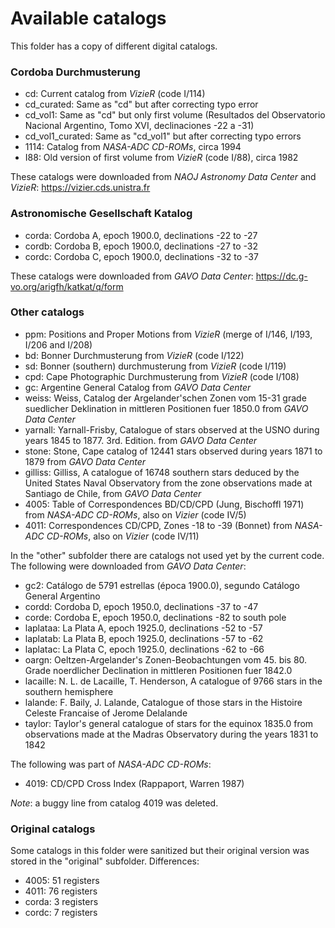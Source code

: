 # Available catalogs

This folder has a copy of different digital catalogs.

### Cordoba Durchmusterung

- cd: Current catalog from _VizieR_ (code I/114)
- cd_curated: Same as "cd" but after correcting typo error
- cd_vol1: Same as "cd" but only first volume (Resultados del Observatorio Nacional Argentino, Tomo XVI, declinaciones -22 a -31)
- cd_vol1_curated: Same as "cd_vol1" but after correcting typo errors
- 1114: Catalog from _NASA-ADC CD-ROMs_, circa 1994
- I88: Old version of first volume from _VizieR_ (code I/88), circa 1982

These catalogs were downloaded from _NAOJ Astronomy Data Center_ and _VizieR_: https://vizier.cds.unistra.fr

### Astronomische Gesellschaft Katalog

- corda: Cordoba A, epoch 1900.0, declinations -22 to -27
- cordb: Cordoba B, epoch 1900.0, declinations -27 to -32
- cordc: Cordoba C, epoch 1900.0, declinations -32 to -37

These catalogs were downloaded from _GAVO Data Center_: https://dc.g-vo.org/arigfh/katkat/q/form

### Other catalogs

- ppm: Positions and Proper Motions from _VizieR_ (merge of I/146, I/193, I/206 and I/208)
- bd: Bonner Durchmusterung from _VizieR_ (code I/122)
- sd: Bonner (southern) durchmusterung from _VizieR_ (code I/119)
- cpd: Cape Photographic Durchmusterung from _VizieR_ (code I/108)
- gc: Argentine General Catalog from _GAVO Data Center_
- weiss: Weiss, Catalog der Argelander'schen Zonen vom 15-31 grade
suedlicher Deklination in mittleren Positionen fuer 1850.0 from
_GAVO Data Center_
- yarnall: Yarnall-Frisby, Catalogue of stars observed at the USNO 
during years 1845 to 1877. 3rd. Edition. from _GAVO Data Center_
- stone: Stone, Cape catalog of 12441 stars observed during years 1871
to 1879 from _GAVO Data Center_
- gilliss: Gilliss, A catalogue of 16748 southern stars deduced by the
United States Naval Observatory from the zone observations made at
Santiago de Chile, from _GAVO Data Center_
- 4005: Table of Correspondences BD/CD/CPD (Jung, Bischoffl 1971) from _NASA-ADC CD-ROMs_, also on _Vizier_ (code IV/5)
- 4011: Correspondences CD/CPD, Zones -18 to -39 (Bonnet) from _NASA-ADC CD-ROMs_, also on _Vizier_ (code IV/11)

In the "other" subfolder there are catalogs not used yet by the current code. The following were downloaded from _GAVO Data Center_:

- gc2: Catálogo de 5791 estrellas (época 1900.0), segundo Catálogo General Argentino
- cordd: Cordoba D, epoch 1950.0, declinations -37 to -47
- corde: Cordoba E, epoch 1950.0, declinations -82 to south pole
- laplataa: La Plata A, epoch 1925.0, declinations -52 to -57
- laplatab: La Plata B, epoch 1925.0, declinations -57 to -62
- laplatac: La Plata C, epoch 1925.0, declinations -62 to -66
- oargn: Oeltzen-Argelander's Zonen-Beobachtungen vom 45. bis 80. Grade noerdlicher Declination in mittleren Positionen fuer 1842.0
- lacaille: N. L. de Lacaille, T. Henderson, A catalogue of 9766 stars in the southern hemisphere
- lalande: F. Baily, J. Lalande, Catalogue of those stars in the Histoire Celeste Francaise of Jerome Delalande
- taylor: Taylor's general catalogue of stars for the equinox 1835.0 from observations made at the Madras Observatory during the years 1831 to 1842

The following was part of _NASA-ADC CD-ROMs_:

- 4019: CD/CPD Cross Index (Rappaport, Warren 1987)

_Note_: a buggy line from catalog 4019 was deleted.

### Original catalogs

Some catalogs in this folder were sanitized but their original version was stored in the "original" subfolder. Differences:

- 4005: 51 registers
- 4011: 76 registers
- corda: 3 registers
- cordc: 7 registers
